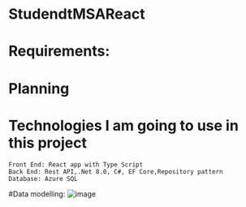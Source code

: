 # StudendtMSAReact
  # Requirements:

  # Planning 
  # Technologies I am going to use in this project
    Front End: React app with Type Script
    Back End: Rest API,.Net 8.0, C#, EF Core,Repository pattern 
    Database: Azure SQL

  #Data modelling:
  ![image](https://github.com/VijayashanthiGajula/StudendtMSAReact/assets/47542612/d4a7e418-c9fc-4804-8d68-739141a812fa)

